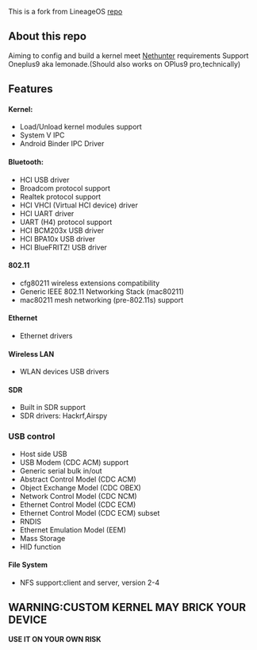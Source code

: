 This is a fork from LineageOS [repo](https://github.com/LineageOS/android_kernel_oneplus_sm8350)

## About this repo 
Aiming to config and build a kernel meet [Nethunter](https://www.kali.org/docs/nethunter/) requirements
Support Oneplus9 aka lemonade.(Should also works on OPlus9 pro,technically)
## Features
#### Kernel:
- Load/Unload kernel modules support
- System V IPC
- Android Binder IPC Driver

#### Bluetooth:
- HCI USB driver
- Broadcom protocol support
- Realtek protocol support
- HCI VHCI (Virtual HCI device) driver
- HCI UART driver
- UART (H4) protocol support
- HCI BCM203x USB driver
- HCI BPA10x USB driver
- HCI BlueFRITZ! USB driver

#### 802.11
- cfg80211 wireless extensions compatibility
- Generic IEEE 802.11 Networking Stack (mac80211)
- mac80211 mesh networking (pre-802.11s) support

#### Ethernet
- Ethernet drivers

#### Wireless LAN
- WLAN devices USB drivers

#### SDR
- Built in SDR support
- SDR drivers: Hackrf,Airspy

### USB control
- Host side USB
- USB Modem (CDC ACM) support
- Generic serial bulk in/out
- Abstract Control Model (CDC ACM)
- Object Exchange Model (CDC OBEX)
- Network Control Model (CDC NCM)
- Ethernet Control Model (CDC ECM)
- Ethernet Control Model (CDC ECM) subset
- RNDIS
- Ethernet Emulation Model (EEM)
- Mass Storage
- HID function

#### File System
- NFS support:client and server, version 2-4

## WARNING:CUSTOM KERNEL MAY BRICK YOUR DEVICE
**USE IT ON YOUR OWN RISK**
